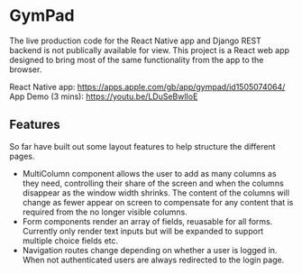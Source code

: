 # GymPad

The live production code for the React Native app and Django REST backend is not publically available for view. This project is a React web app designed to bring most of the same functionality from the app to the browser.

React Native app: https://apps.apple.com/gb/app/gympad/id1505074064/ 
App Demo (3 mins): https://youtu.be/LDuSeBwlIoE 

## Features
So far have built out some layout features to help structure the different pages.

* MultiColumn component allows the user to add as many columns as they need, controlling their share of the screen and
when the columns disappear as the window width shrinks. The content of the columns will change as fewer appear on screen
to compensate for any content that is required from the no longer visible columns.
* Form components render an array of fields, reuasable for all forms. Currently only render text inputs but will be expanded to support multiple choice fields etc.
* Navigation routes change depending on whether a user is logged in. When not authenticated users are always redirected to the login page. 

